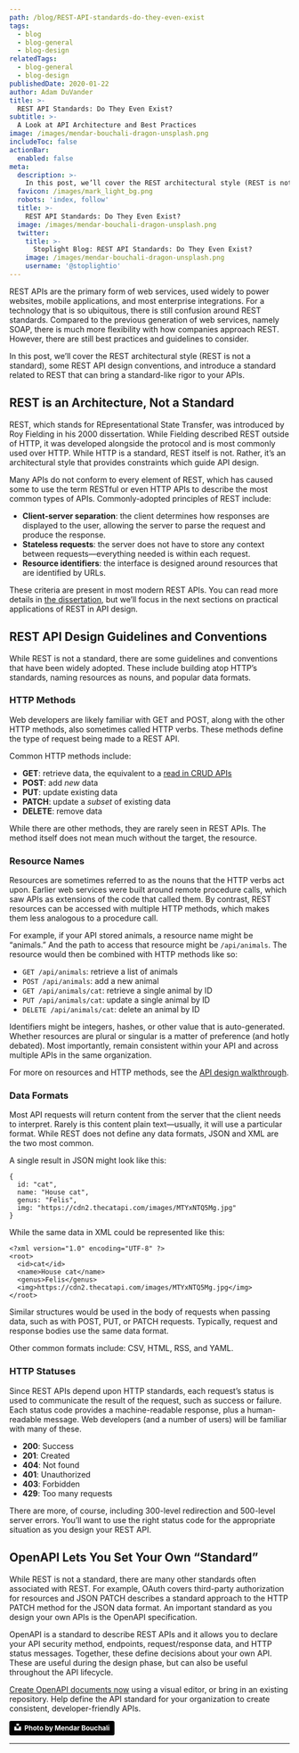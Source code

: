 ```yaml
---
path: /blog/REST-API-standards-do-they-even-exist
tags:
  - blog
  - blog-general
  - blog-design
relatedTags:
  - blog-general
  - blog-design
publishedDate: 2020-01-22
author: Adam DuVander
title: >-
  REST API Standards: Do They Even Exist?
subtitle: >-
  A Look at API Architecture and Best Practices
image: /images/mendar-bouchali-dragon-unsplash.png
includeToc: false
actionBar:
  enabled: false
meta:
  description: >-
    In this post, we’ll cover the REST architectural style (REST is not a standard), some REST API design conventions, and introduce a standard related to REST that can bring a standard-like rigor to your APIs.
  favicon: /images/mark_light_bg.png
  robots: 'index, follow'
  title: >-
    REST API Standards: Do They Even Exist?
  image: /images/mendar-bouchali-dragon-unsplash.png
  twitter:
    title: >-
      Stoplight Blog: REST API Standards: Do They Even Exist?
    image: /images/mendar-bouchali-dragon-unsplash.png
    username: '@stoplightio'
---
```


REST APIs are the primary form of web services, used widely to power websites, mobile applications, and most enterprise integrations. For a technology that is so ubiquitous, there is still confusion around REST standards. Compared to the previous generation of web services, namely SOAP, there is much more flexibility with how companies approach REST. However, there are still best practices and guidelines to consider.

In this post, we’ll cover the REST architectural style (REST is not a standard), some REST API design conventions, and introduce a standard related to REST that can bring a standard-like rigor to your APIs.

## REST is an Architecture, Not a Standard

REST, which stands for REpresentational State Transfer, was introduced by Roy Fielding in his 2000 dissertation. While Fielding described REST outside of HTTP, it was developed alongside the protocol and is most commonly used over HTTP. While HTTP is a standard, REST itself is not. Rather, it’s an architectural style that provides constraints which guide API design.

Many APIs do not conform to every element of REST, which has caused some to use the term RESTful or even HTTP APIs to describe the most common types of APIs. Commonly-adopted principles of REST include:

- **Client-server separation**: the client determines how responses are displayed to the user, allowing the server to parse the request and produce the response.
- **Stateless requests**: the server does not have to store any context between requests—everything needed is within each request.
- **Resource identifiers**: the interface is designed around resources that are identified by URLs.

These criteria are present in most modern REST APIs. You can read more details in [the dissertation](https://www.ics.uci.edu/~fielding/pubs/dissertation/rest_arch_style.htm), but we’ll focus in the next sections on practical applications of REST in API design.

## REST API Design Guidelines and Conventions

While REST is not a standard, there are some guidelines and conventions that have been widely adopted. These include building atop HTTP’s standards, naming resources as nouns, and popular data formats.

### HTTP Methods

Web developers are likely familiar with GET and POST, along with the other HTTP methods, also sometimes called HTTP verbs. These methods define the type of request being made to a REST API.

Common HTTP methods include:

- **GET**: retrieve data, the equivalent to a [read in CRUD APIs](https://stoplight.io/blog/crud-api-design/)
- **POST**: add _new_ data
- **PUT**: update existing data
- **PATCH**: update a _subset_ of existing data
- **DELETE**: remove data

While there are other methods, they are rarely seen in REST APIs. The method itself does not mean much without the target, the resource.

### Resource Names

Resources are sometimes referred to as the nouns that the HTTP verbs act upon. Earlier web services were built around remote procedure calls, which saw APIs as extensions of the code that called them. By contrast, REST resources can be accessed with multiple HTTP methods, which makes them less analogous to a procedure call.

For example, if your API stored animals, a resource name might be “animals.” And the path to access that resource might be `/api/animals`. The resource would then be combined with HTTP methods like so:

- `GET /api/animals`: retrieve a list of animals
- `POST /api/animals`: add a new animal
- `GET /api/animals/cat`: retrieve a single animal by ID
- `PUT /api/animals/cat`: update a single animal by ID
- `DELETE /api/animals/cat`: delete an animal by ID

Identifiers might be integers, hashes, or other value that is auto-generated. Whether resources are plural or singular is a matter of preference (and hotly debated). Most importantly, remain consistent within your API and across multiple APIs in the same organization.

For more on resources and HTTP methods, see the [API design walkthrough](https://stoplight.io/blog/api-design-example/).

### Data Formats

Most API requests will return content from the server that the client needs to interpret. Rarely is this content plain text—usually, it will use a particular format. While REST does not define any data formats, JSON and XML are the two most common.

A single result in JSON might look like this:

```
{
  id: "cat",
  name: "House cat",
  genus: "Felis",
  img: "https://cdn2.thecatapi.com/images/MTYxNTQ5Mg.jpg"
}
```

While the same data in XML could be represented like this:

```
<?xml version="1.0" encoding="UTF-8" ?>
<root>
  <id>cat</id>
  <name>House cat</name>
  <genus>Felis</genus>
  <img>https://cdn2.thecatapi.com/images/MTYxNTQ5Mg.jpg</img>
</root>
```

Similar structures would be used in the body of requests when passing data, such as with POST, PUT, or PATCH requests. Typically, request and response bodies use the same data format.

Other common formats include: CSV, HTML, RSS, and YAML.

### HTTP Statuses

Since REST APIs depend upon HTTP standards, each request’s status is used to communicate the result of the request, such as success or failure. Each status code provides a machine-readable response, plus a human-readable message. Web developers (and a number of users) will be familiar with many of these.

- **200**: Success
- **201**: Created
- **404**: Not found
- **401**: Unauthorized
- **403**: Forbidden
- **429**: Too many requests

There are more, of course, including 300-level redirection and 500-level server errors. You’ll want to use the right status code for the appropriate situation as you design your REST API.

<div class="convertful-26074"></div>

## OpenAPI Lets You Set Your Own “Standard”

While REST is not a standard, there are many other standards often associated with REST. For example, OAuth covers third-party authorization for resources and JSON PATCH describes a standard approach to the HTTP PATCH method for the JSON data format. An important standard as you design your own APIs is the OpenAPI specification.

OpenAPI is a standard to describe REST APIs and it allows you to declare your API security method, endpoints, request/response data, and HTTP status messages. Together, these define decisions about your own API. These are useful during the design phase, but can also be useful throughout the API lifecycle.

[Create OpenAPI documents now](https://stoplight.io/studio/) using a visual editor, or bring in an existing repository. Help define the API standard for your organization to create consistent, developer-friendly APIs.

<a style="background-color:black;color:white;text-decoration:none;padding:4px 6px;font-family:-apple-system, BlinkMacSystemFont, &quot;San Francisco&quot;, &quot;Helvetica Neue&quot;, Helvetica, Ubuntu, Roboto, Noto, &quot;Segoe UI&quot;, Arial, sans-serif;font-size:12px;font-weight:bold;line-height:1.2;display:inline-block;border-radius:3px" href="https://unsplash.com/@mendarb?utm_medium=referral&amp;utm_campaign=photographer-credit&amp;utm_content=creditBadge" target="_blank" rel="noopener noreferrer" title="Download free high-res photos from Mendar Bouchali"><span style="display:inline-block;padding:2px 3px"><svg xmlns="http://www.w3.org/2000/svg" style="height:12px;width:auto;position:relative;vertical-align:middle;top:-2px;fill:white" viewBox="0 0 32 32"><title>unsplash-logo</title><path d="M10 9V0h12v9H10zm12 5h10v18H0V14h10v9h12v-9z"></path></svg></span><span style="display:inline-block;padding:2px 3px">Photo by Mendar Bouchali</span></a>

---
